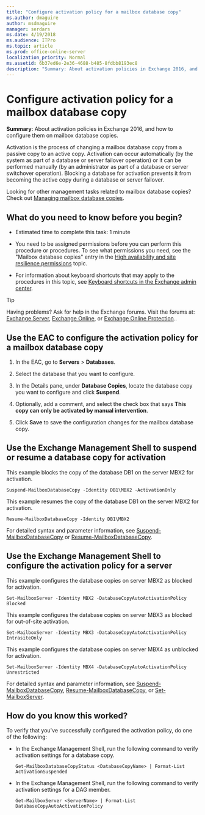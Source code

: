 ```yaml
---
title: "Configure activation policy for a mailbox database copy"
ms.author: dmaguire
author: msdmaguire
manager: serdars
ms.date: 4/19/2018
ms.audience: ITPro
ms.topic: article
ms.prod: office-online-server
localization_priority: Normal
ms.assetid: 6b37ed6e-2e36-4688-b485-8fdbb8193ec8
description: "Summary: About activation policies in Exchange 2016, and how to configure them on mailbox database copies."
---
```


# Configure activation policy for a mailbox database copy

 **Summary**: About activation policies in Exchange 2016, and how to configure them on mailbox database copies.
  
Activation is the process of changing a mailbox database copy from a passive copy to an active copy. Activation can occur automatically (by the system as part of a database or server failover operation) or it can be performed manually (by an administrator as part of a database or server switchover operation). Blocking a database for activation prevents it from becoming the active copy during a database or server failover. 
  
Looking for other management tasks related to mailbox database copies? Check out [Managing mailbox database copies](http://technet.microsoft.com/library/06df16b4-f209-4d3a-8c68-0805c745f9b2.aspx).
  
## What do you need to know before you begin?

- Estimated time to complete this task: 1 minute
    
- You need to be assigned permissions before you can perform this procedure or procedures. To see what permissions you need, see the "Mailbox database copies" entry in the [High availability and site resilience permissions](../../permissions/feature-permissions/ha-permissions.md) topic. 
    
- For information about keyboard shortcuts that may apply to the procedures in this topic, see [Keyboard shortcuts in the Exchange admin center](../../about-documentation/keyboard-shortcuts-in-eac.md).
    
> [!TIP]
> Having problems? Ask for help in the Exchange forums. Visit the forums at: [Exchange Server](https://go.microsoft.com/fwlink/p/?linkId=60612), [Exchange Online](https://go.microsoft.com/fwlink/p/?linkId=267542), or [Exchange Online Protection](https://go.microsoft.com/fwlink/p/?linkId=285351).. 
  
## Use the EAC to configure the activation policy for a mailbox database copy
<a name="UseEMC"> </a>

1. In the EAC, go to **Servers** > **Databases**.
    
2. Select the database that you want to configure.
    
3. In the Details pane, under **Database Copies**, locate the database copy you want to configure and click **Suspend**.
    
4. Optionally, add a comment, and select the check box that says **This copy can only be activated by manual intervention**.
    
5. Click **Save** to save the configuration changes for the mailbox database copy. 
    
## Use the Exchange Management Shell to suspend or resume a database copy for activation
<a name="UseEMC"> </a>

This example blocks the copy of the database DB1 on the server MBX2 for activation.
  
```
Suspend-MailboxDatabaseCopy -Identity DB1\MBX2 -ActivationOnly
```

This example resumes the copy of the database DB1 on the server MBX2 for activation.
  
```
Resume-MailboxDatabaseCopy -Identity DB1\MBX2
```

For detailed syntax and parameter information, see [Suspend-MailboxDatabaseCopy](http://technet.microsoft.com/library/b6e03402-706e-40c6-b392-92e3da21b5c0.aspx) or [Resume-MailboxDatabaseCopy](http://technet.microsoft.com/library/3d90b006-9914-415b-9a1f-730bd91c8548.aspx).
  
## Use the Exchange Management Shell to configure the activation policy for a server
<a name="UseEMC"> </a>

This example configures the database copies on server MBX2 as blocked for activation.
  
```
Set-MailboxServer -Identity MBX2 -DatabaseCopyAutoActivationPolicy Blocked
```

This example configures the database copies on server MBX3 as blocked for out-of-site activation.
  
```
Set-MailboxServer -Identity MBX3 -DatabaseCopyAutoActivationPolicy IntrasiteOnly
```

This example configures the database copies on server MBX4 as unblocked for activation.
  
```
Set-MailboxServer -Identity MBX4 -DatabaseCopyAutoActivationPolicy Unrestricted
```

For detailed syntax and parameter information, see [Suspend-MailboxDatabaseCopy](http://technet.microsoft.com/library/b6e03402-706e-40c6-b392-92e3da21b5c0.aspx), [Resume-MailboxDatabaseCopy](http://technet.microsoft.com/library/3d90b006-9914-415b-9a1f-730bd91c8548.aspx), or [Set-MailboxServer](http://technet.microsoft.com/library/6a229126-b863-4f07-b024-a39c93b253f7.aspx).
  
## How do you know this worked?
<a name="UseEMC"> </a>

To verify that you've successfully configured the activation policy, do one of the following:
  
- In the Exchange Management Shell, run the following command to verify activation settings for a database copy.
    
  ```
  Get-MailboxDatabaseCopyStatus <DatabaseCopyName> | Format-List ActivationSuspended
  ```

- In the Exchange Management Shell, run the following command to verify activation settings for a DAG member.
    
  ```
  Get-MailboxServer <ServerName> | Format-List DatabaseCopyAutoActivationPolicy
  ```


